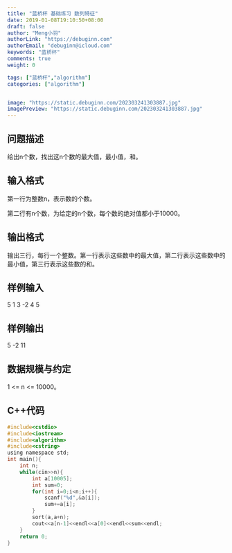 ```yaml
---
title: "蓝桥杯 基础练习 数列特征"
date: 2019-01-08T19:10:50+08:00
draft: false
author: "Meng小羽"
authorLink: "https://debuginn.com"
authorEmail: "debuginn@icloud.com"
keywords: "蓝桥杯"
comments: true
weight: 0

tags: ["蓝桥杯","algorithm"]
categories: ["algorithm"]


image: "https://static.debuginn.com/202303241303887.jpg"
imagePreview: "https://static.debuginn.com/202303241303887.jpg"
---
```


## 问题描述

给出n个数，找出这n个数的最大值，最小值，和。

## 输入格式

第一行为整数n，表示数的个数。

第二行有n个数，为给定的n个数，每个数的绝对值都小于10000。

## 输出格式

输出三行，每行一个整数。第一行表示这些数中的最大值，第二行表示这些数中的最小值，第三行表示这些数的和。

## 样例输入

5
1 3 -2 4 5

## 样例输出

5
-2
11

## 数据规模与约定

1 <= n <= 10000。

## C++代码

```c
#include<cstdio>
#include<iostream>
#include<algorithm>
#include<cstring>
using namespace std;
int main(){
    int n;
    while(cin>>n){
        int a[10005];
        int sum=0;
        for(int i=0;i<n;i++){
            scanf("%d",&a[i]);
            sum+=a[i];
        }
        sort(a,a+n);
        cout<<a[n-1]<<endl<<a[0]<<endl<<sum<<endl;
    }
    return 0;
}
```